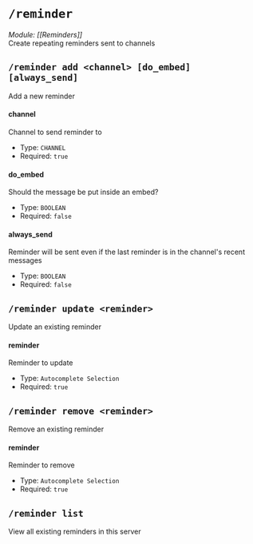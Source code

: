 # `/reminder`
*Module: [[Reminders]]*<br>
Create repeating reminders sent to channels
## `/reminder add <channel> [do_embed] [always_send]`
Add a new reminder
#### channel
Channel to send reminder to
- Type: `CHANNEL`
- Required: `true`
#### do_embed
Should the message be put inside an embed?
- Type: `BOOLEAN`
- Required: `false`
#### always_send
Reminder will be sent even if the last reminder is in the channel's recent messages
- Type: `BOOLEAN`
- Required: `false`
## `/reminder update <reminder>`
Update an existing reminder
#### reminder
Reminder to update
- Type: `Autocomplete Selection`
- Required: `true`
## `/reminder remove <reminder>`
Remove an existing reminder
#### reminder
Reminder to remove
- Type: `Autocomplete Selection`
- Required: `true`
## `/reminder list`
View all existing reminders in this server
